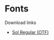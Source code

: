 # Fonts

Download links

- [Sol Regular (OTF)](https://github.com/menehune23/sol/raw/main/fonts/Sol-Regular.otf)

